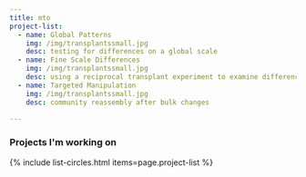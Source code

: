 ```yaml
---
title: mto
project-list: 
  - name: Global Patterns
    img: /img/transplantssmall.jpg
    desc: testing for differences on a global scale
  - name: Fine Scale Differences
    img: /img/transplantssmall.jpg
    desc: using a reciprocal transplant experiment to examine differences in community assembly
  - name: Targeted Manipulation
    img: /img/transplantssmall.jpg
    desc: community reassembly after bulk changes
  
---
```


### Projects I'm working on  
  
{% include list-circles.html items=page.project-list %}
